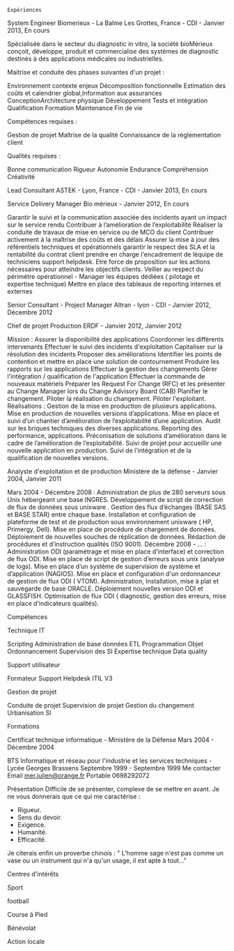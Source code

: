 
    Expériences  

System Engineer
Biomerieux - La Balme Les Grottes, France - CDI - Janvier 2013, En cours

 Spécialisée dans le secteur du diagnostic in vitro, la société bioMérieux conçoit, développe, produit et commercialise des systèmes de diagnostic destinés à des applications médicales ou industrielles.

Maitrise et conduite des phases suivantes d'un projet :

Environnement
contexte
enjeux
Décomposition fonctionnelle
Estimation des coûts et calendrier global,Information aux assurances
ConceptionArchitecture physique
Développement
Tests et intégration
Qualification
Formation
Maintenance
Fin de vie

Compétences requises :

Gestion de projet
Maîtrise de la qualité
Connaissance de la réglementation client

Qualités requises :

Bonne communication
Rigueur
Autonomie
Endurance
Compréhension
Créativité

Lead Consultant
ASTEK - Lyon, France - CDI - Janvier 2013, En cours


Service Delivery Manager
Bio mérieux - Janvier 2012, En cours

 Garantir le suivi et la communication associée des incidents ayant un impact sur le service rendu
 Contribuer à l’amélioration de l’exploitabilité
 Réaliser la conduite de travaux de mise en service ou de MCO du client
 Contribuer activement à la maîtrise des coûts et des délais
 Assurer la mise à jour des référentiels techniques et opérationnels
 garantir le respect des SLA et la rentabilité du contrat client
 prendre en charge l'encadrement de léquipe de techniciens support helpdesk.
 Etre force de proposition sur les actions nécessaires pour atteindre les objectifs clients.
 Veiller au respect du périmètre opérationnel -
 Manager les équipes dédiées ( pilotage et expertise technique)
 Mettre en place des tableaux de reporting internes et externes

Senior Consultant - Project Manager
Altran - lyon - CDI - Janvier 2012, Décembre 2012


Chef de projet Production
ERDF - Janvier 2012, Janvier 2012

 Mission :
 Assurer la disponibilité des applications
 Coordonner les différents intervenants
 Effectuer le suivi des incidents d'exploitation
 Capitaliser sur la résolution des incidents
 Proposer des améliorations
 Identifier les points de contention et mettre en place une solution de contournement
 Produire les rapports sur les applications
 Effectuer la gestion des changements
 Gèrer l'intégration / qualification de l'application
 Effectuer la commande de nouveaux matériels
 Préparer les Request For Change (RFC) et les présenter au Change Manager lors du Change Advisory Board (CAB)
 Planifier le changement.
 Piloter la réalisation du changement.
 Piloter l'exploitant.
 Réalisations :
 Gestion de la mise en production de plusieurs applications.
 Mise en production de nouvelles versions d’applications.
 Mise en place et suivi d’un chantier d’amélioration de l’exploitabilité d’une application.
 Audit sur les briques techniques des diverses applications.
 Reporting des performance, applications.
 Préconisation de solutions d’amélioration dans le cadre de l’amélioration de l’exploitabilité.
 Suivi de projet pour accueillir une nouvelle application en production.
 Suivi de l’intégration et de la qualification de nouvelles versions.

Analyste d'exploitation et de production
Ministère de la défense - Janvier 2004, Janvier 2011

 Mars 2004 - Décembre 2008 :
 Administration de plus de 280 serveurs sous Unix hébergeant une base INGRES. Développement de script de correction de flux de données sous unixware .
 Gestion des flux d’échanges (BASE SAS et BASE STAR) entre chaque base.
 Installation et configuration de plateforme de test et de production sous environnement unixware ( HP, Primergy, Dell).
 Mise en place de procédure de chargement de données.
 Déploiement de nouvelles souches de réplication de données.
 Rédaction de procédures et d’instruction qualités (ISO 9001).
 Décembre 2008 - … :
 Administration ODI (paramétrage et mise en place d’interface) et correction de flux ODI. Mise en place de script de gestion d’erreurs sous unix (analyse de logs).
 Mise en place d’un système de supervision de système et d’application (NAGIOS).
 Mise en place et configuration d'un ordonnanceur de gestion de flux ODI ( VTOM).
 Administration, Installation, mise à plat et sauvegarde de base ORACLE.
 Déploiement nouvelles version ODI et GLASSFISH.
 Optimisation de flux ODI ( diagnostic, gestion des erreurs, mise en place d’indicateurs qualités).

   Compétences  

Technique IT 

 Scripting 
 Administration de base données 
 ETL 
 Programmation Objet 
 Ordonnancement 
 Supervision des SI 
 Expertise technique 
 Data quality

Support utilisateur 

 Formateur 
 Support Helpdesk 
 ITIL V3

Gestion de projet 

 Conduite de projet 
 Supervision de projet 
 Gestion du changement 
 Urbanisation SI

   Formations  

Certificat technique informatique - Ministère de la Défense 
Mars 2004 - Décembre 2004 

BTS Informatique et réseau pour l'industrie et les services techniques - Lycée Georges Brassens 
Septembre 1999 - Septembre 1999 
	Me contacter
   Email
mer.julien@orange.fr
   Portable
0698292072

Présentation
Difficile de se présenter, complexe de se mettre en avant.
Je ne vous donnerais que ce qui me caractérise : 
- Rigueur.
- Sens du devoir.
- Exigence.
- Humanité.
- Efficacité.

Je citerais enfin un proverbe chinois : 
" L'homme sage n'est pas comme un vase ou un instrument qui n'a qu'un usage, il est apte à tout..."

Centres d'intérêts 

Sport

 football 

 Course à Pied 

Bénévolat

 Action locale 


